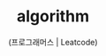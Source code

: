 <div align="center"> 
<h1>  algorithm </h1> 
(프로그래머스 | Leatcode)
  <img src="https://github.com/Y0ngKun/algorithm/assets/28776573/6719c77a-ed6e-43cd-83d9-1df7cdd169f3" width="100%" height="100% >
</div>
